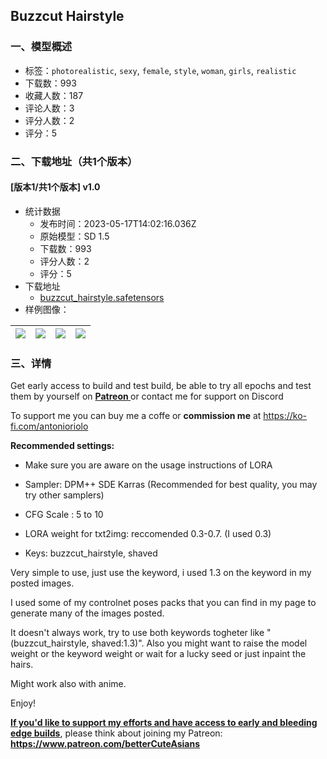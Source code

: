 ## Buzzcut Hairstyle
### 一、模型概述

- 标签：`photorealistic`, `sexy`, `female`, `style`, `woman`, `girls`, `realistic`
- 下载数：993
- 收藏人数：187
- 评论人数：3
- 评分人数：2
- 评分：5

### 二、下载地址（共1个版本）

#### [版本1/共1个版本] v1.0

- 统计数据
  - 发布时间：2023-05-17T14:02:16.036Z
  - 原始模型：SD 1.5
  - 下载数：993
  - 评分人数：2
  - 评分：5
- 下载地址
  - [buzzcut_hairstyle.safetensors](https://civitai.com/api/download/models/73258)
- 样例图像：

| <img src="https://image.civitai.com/xG1nkqKTMzGDvpLrqFT7WA/816f9e46-5f91-4321-9b66-2824e53fe65d/width=450/817836.jpeg" /> | <img src="https://image.civitai.com/xG1nkqKTMzGDvpLrqFT7WA/acf78b82-46e2-4647-84db-0aa0c6a9163e/width=450/817845.jpeg" /> | <img src="https://image.civitai.com/xG1nkqKTMzGDvpLrqFT7WA/5d0e6ad2-aa14-4734-93b3-557b65da929d/width=450/817848.jpeg" /> | <img src="https://image.civitai.com/xG1nkqKTMzGDvpLrqFT7WA/8b54219e-be93-4643-8c53-6750266f5953/width=450/817837.jpeg" /> |
| ---- | ---- | ---- | ---- |


### 三、详情
<p>Get early access to build and test build, be able to try all epochs and test them by yourself on <a target="_blank" rel="ugc" href="https://www.patreon.com/betterCuteAsians"><strong>Patreon </strong></a>or contact me for support on Discord</p><p></p><p>To support me you can buy me a coffe or <strong>commission me</strong> at <a target="_blank" rel="ugc" href="https://ko-fi.com/antonioriolo">https://ko-fi.com/antonioriolo</a></p><p></p><p><strong>Recommended settings:</strong></p><ul><li><p>Make sure you are aware on the usage instructions of LORA</p></li><li><p>Sampler: DPM++ SDE Karras (Recommended for best quality, you may try other samplers)</p></li><li><p>CFG Scale : 5 to 10</p></li><li><p>LORA weight for txt2img: reccomended 0.3-0.7. (I used 0.3)</p></li><li><p>Keys: buzzcut_hairstyle, shaved</p></li></ul><p></p><p>Very simple to use, just use the keyword, i used 1.3 on the keyword in my posted images.</p><p></p><p>I used some of my controlnet poses packs that you can find in my page to generate many of the images posted.</p><p></p><p>It doesn't always work, try to use both keywords togheter like "(buzzcut_hairstyle, shaved:1.3)". Also you might want to raise the model weight or the keyword weight or wait for a lucky seed or just inpaint the hairs.</p><p></p><p>Might work also with anime.</p><p></p><p>Enjoy!</p><p></p><p><strong><u>If you'd like to support my efforts and have access to early and bleeding edge builds</u></strong>, please think about joining my Patreon: <a target="_blank" rel="ugc" href="https://www.patreon.com/betterCuteAsians"><strong>https://www.patreon.com/betterCuteAsians</strong></a></p>